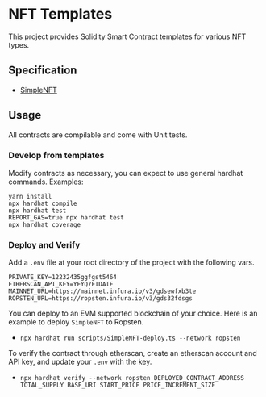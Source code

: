 # NFT Templates

This project provides Solidity Smart Contract templates for various NFT types. 

## Specification
* [SimpleNFT](https://github.com/trinity-0111/NFT-templates/wiki/SimpleNFT)

## Usage

All contracts are compilable and come with Unit tests.

### Develop from templates

Modify contracts as necessary, you can expect to use general hardhat commands. Examples:
```shell
yarn install
npx hardhat compile
npx hardhat test
REPORT_GAS=true npx hardhat test
npx hardhat coverage
```

### Deploy and Verify
Add a `.env` file at your root directory of the project with the following vars.
```shell
PRIVATE_KEY=12232435ggfgst5464
ETHERSCAN_API_KEY=YFYQ7FIDAIF
MAINNET_URL=https://mainnet.infura.io/v3/gdsewfxb3te
ROPSTEN_URL=https://ropsten.infura.io/v3/gds32fdsgs
```

You can deploy to an EVM supported blockchain of your choice. Here is an example to deploy `SimpleNFT` to Ropsten.
* `npx hardhat run scripts/SimpleNFT-deploy.ts --network ropsten`

To verify the contract through etherscan, create an etherscan account and API key, and update your `.env` with the key. 
* `npx hardhat verify --network ropsten DEPLOYED_CONTRACT_ADDRESS TOTAL_SUPPLY BASE_URI START_PRICE PRICE_INCREMENT_SIZE`

